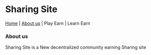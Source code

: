 # Sharing Site

[Home](index.md) | [About us](about.md) | Play Earn | Learn Earn 

### About us
Sharing Site is a New decentralized community earning Sharing site
